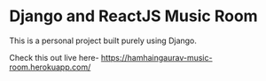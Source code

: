 # Django and ReactJS Music Room

This is a personal project built purely using Django.

Check this out live here-
https://hamhaingaurav-music-room.herokuapp.com/
